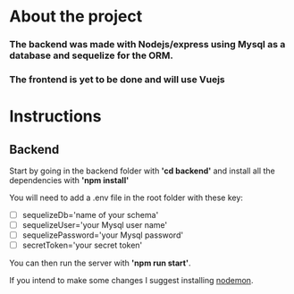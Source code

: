 # About the project

### The backend was made with **Nodejs/express** using **Mysql** as a database and **sequelize** for the ORM.
### The frontend is yet to be done and will use Vuejs

# Instructions

## Backend

Start by going in the backend folder with **'cd backend'** and install all the dependencies with **'npm install'**

You will need to add a .env file in the root folder with these key:
- [ ] sequelizeDb='name of your schema'
- [ ] sequelizeUser='your Mysql user name'
- [ ] sequelizePassword='your Mysql password'
- [ ] secretToken='your secret token'

You can then run the server with **'npm run start'**. 

If you intend to make some changes I suggest installing [nodemon](https://www.npmjs.com/package/nodemon).
